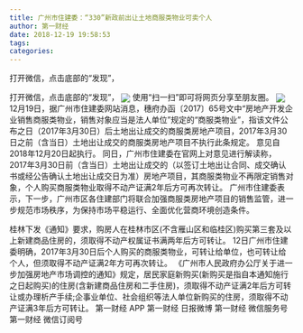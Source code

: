 ```yaml
---
title: 广州市住建委：“330”新政前出让土地商服类物业可卖个人
author: 第一财经
date: 2018-12-19 19:58:53
tags: 
categories: 
---
```

打开微信，点击底部的“发现”，
<!-- more -->
打开微信，点击底部的“发现”，
<img align="center" border="0" src="https://imgcdn.yicai.com/uppics/images/2018/12/b6331c1db7fb180a4bafa3ec4f79a4e9.jpg" />
使用“扫一扫”即可将网页分享至朋友圈。
<img align="center" border="0" src="https://imgcdn.yicai.com/uppics/images/2018/12/a0df59e0573e386c4ad68c7c6b6b499f.jpg" />
12月19日，据广州市住建委网站消息，穗府办函〔2017〕65号文中“房地产开发企业销售商服类物业，销售对象应当是法人单位”规定的“商服类物业”，指该文件公布之日（2017年3月30日）后土地出让成交的商服类房地产项目，2017年3月30日之前（含当日）土地出让成交的商服类房地产项目不执行此条规定。
意见自2018年12月20日起执行。
同日，广州市住建委在官网上对意见进行解读称，2017年3月30日前（含当日）土地出让成交的（以签订土地出让合同、成交确认书或经公告确认土地出让成交日为准）房地产项目，其商服类物业不再限定销售对象，个人购买商服类物业取得不动产证满2年后方可再次转让。
广州市住建委表示，下一步，广州市区各住建部门将联合加强商服类房地产项目的销售监管，进一步规范市场秩序，为保持市场平稳运行、全面优化营商环境创造条件。
 
 
 
桂林下发《通知》要求，购房人在桂林市区(不含雁山区和临桂区)购买第三套及以上新建商品住房的，须取得不动产权属证书满两年后方可转让。
12日广州市住建委明确，2017年3月30日后个人购买的商服类物业，可转让给单位，也可转让给个人，但须取得不动产证满2年方可再次转让。
《广州市人民政府办公厅关于进一步加强房地产市场调控的通知》规定，居民家庭新购买(新购买是指自本通知施行之日起购买)的住房(含新建商品住房和二手住房)，须取得不动产证满2年后方可转让或办理析产手续;企事业单位、社会组织等法人单位新购买的住房，须取得不动产证满3年后方可转让。
第一财经
APP
第一财经
日报微博
第一财经
微信服务号
第一财经
微信订阅号
